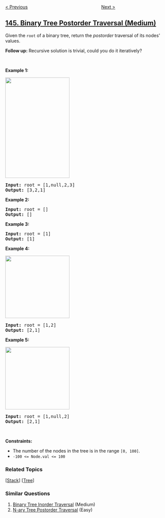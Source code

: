 <!--|This file generated by command(leetcode description); DO NOT EDIT.    |-->
<!--+----------------------------------------------------------------------+-->
<!--|@author    openset <openset.wang@gmail.com>                           |-->
<!--|@link      https://github.com/openset                                 |-->
<!--|@home      https://github.com/openset/leetcode                        |-->
<!--+----------------------------------------------------------------------+-->

[< Previous](../binary-tree-preorder-traversal "Binary Tree Preorder Traversal")
　　　　　　　　　　　　　　　　
[Next >](../lru-cache "LRU Cache")

## [145. Binary Tree Postorder Traversal (Medium)](https://leetcode.com/problems/binary-tree-postorder-traversal "二叉树的后序遍历")

<p>Given the <code>root</code> of a&nbsp;binary tree, return the <em>postorder</em> traversal of its nodes&#39; values.</p>

<p><strong>Follow up:</strong> Recursive solution is trivial, could you do it iteratively?</p>

<p>&nbsp;</p>
<p><strong>Example 1:</strong></p>
<img alt="" src="https://assets.leetcode.com/uploads/2020/08/28/pre1.jpg" style="width: 202px; height: 317px;" />
<pre>
<strong>Input:</strong> root = [1,null,2,3]
<strong>Output:</strong> [3,2,1]
</pre>

<p><strong>Example 2:</strong></p>

<pre>
<strong>Input:</strong> root = []
<strong>Output:</strong> []
</pre>

<p><strong>Example 3:</strong></p>

<pre>
<strong>Input:</strong> root = [1]
<strong>Output:</strong> [1]
</pre>

<p><strong>Example 4:</strong></p>
<img alt="" src="https://assets.leetcode.com/uploads/2020/08/28/pre3.jpg" style="width: 202px; height: 197px;" />
<pre>
<strong>Input:</strong> root = [1,2]
<strong>Output:</strong> [2,1]
</pre>

<p><strong>Example 5:</strong></p>
<img alt="" src="https://assets.leetcode.com/uploads/2020/08/28/pre2.jpg" style="width: 202px; height: 197px;" />
<pre>
<strong>Input:</strong> root = [1,null,2]
<strong>Output:</strong> [2,1]
</pre>

<p>&nbsp;</p>
<p><strong>Constraints:</strong></p>

<ul>
	<li>The number of the nodes in the tree is in the range <code>[0, 100]</code>.</li>
	<li><code>-100 &lt;= Node.val &lt;= 100</code></li>
</ul>

### Related Topics
  [[Stack](../../tag/stack/README.md)]
  [[Tree](../../tag/tree/README.md)]

### Similar Questions
  1. [Binary Tree Inorder Traversal](../binary-tree-inorder-traversal) (Medium)
  1. [N-ary Tree Postorder Traversal](../n-ary-tree-postorder-traversal) (Easy)
